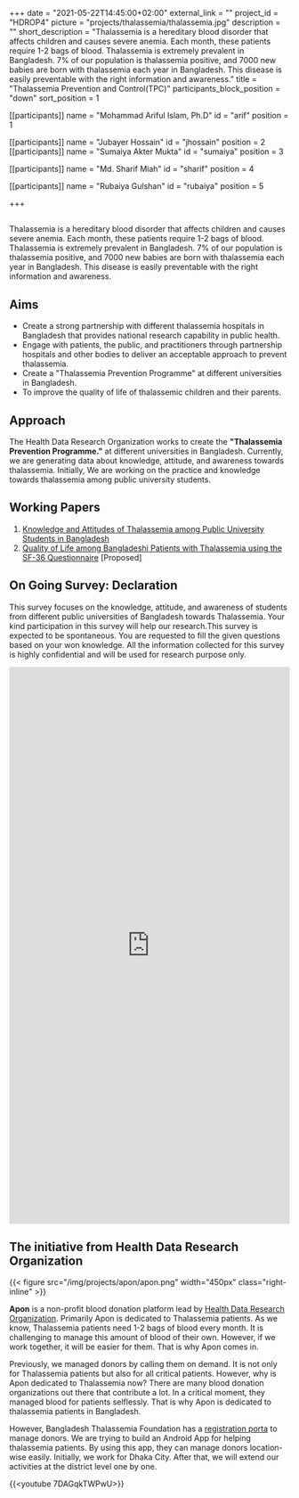 +++
date = "2021-05-22T14:45:00+02:00"
external_link = ""
project_id = "HDROP4"
picture = "projects/thalassemia/thalassemia.jpg"
description = ""
short_description = "Thalassemia is a hereditary blood disorder that affects children and causes severe anemia. Each month, these patients require 1-2 bags of blood. Thalassemia is extremely prevalent in Bangladesh. 7% of our population is thalassemia positive, and 7000 new babies are born with thalassemia each year in Bangladesh. This disease is easily preventable with the right information and awareness."
title = "Thalassemia Prevention and Control(TPC)"
participants_block_position = "down"
sort_position = 1


[[participants]]
    name = "Mohammad Ariful Islam, Ph.D"
    id = "arif"
    position = 1

[[participants]]
    name = "Jubayer Hossain"
    id = "jhossain"
    position = 2
[[participants]]
    name = "Sumaiya Akter Mukta"
    id = "sumaiya"
    position = 3

[[participants]]
    name = "Md. Sharif Miah"
    id = "sharif"
    position = 4

[[participants]]
    name = "Rubaiya Gulshan"
    id = "rubaiya"
    position = 5

+++

<!-- <img src="/img/projects/thalassemia/thalassemia.png" width="1200px" height="500px"> -->

##

Thalassemia is a hereditary blood disorder that affects children and causes severe anemia. Each month, these patients require 1-2 bags of blood. Thalassemia is extremely prevalent in Bangladesh. 7% of our population is thalassemia positive, and 7000 new babies are born with thalassemia each year in Bangladesh. This disease is easily preventable with the right information and awareness.


## Aims

- Create a strong partnership with different thalassemia hospitals in Bangladesh that provides national research capability in public health.
- Engage with patients, the public, and practitioners through partnership hospitals and other bodies to deliver an acceptable approach to prevent thalassemia.
- Create a "Thalassemia Prevention Programme" at different universities in Bangladesh.
- To improve the quality of life of thalassemic children and their parents.

## Approach
The Health Data Research Organization works to create the **"Thalassemia Prevention Programme."** at different universities in Bangladesh. Currently, we are generating data about knowledge, attitude, and awareness towards thalassemia. Initially, We are working on the practice and knowledge towards thalassemia among public university students.

## Working Papers
1. [Knowledge and Attitudes of Thalassemia among Public University Students in Bangladesh](#)
2. [Quality of Life among Bangladeshi Patients with Thalassemia using the SF-36 Questionnaire](#) [Proposed]


## On Going Survey: Declaration
This survey focuses on the knowledge, attitude, and awareness of students from different public universities of Bangladesh towards Thalassemia. Your kind participation in this survey will help our research.This survey is expected to be spontaneous. You are requested to fill the given questions based on your
won knowledge. All the information collected for this survey is highly confidential and will be used for research purpose only.
<iframe
       src="https://forms.gle/64qbkKZ9ug4ZHDDYA"
       width="100%"
       height="1000px"
       style="border:none;">
 </iframe>

## The initiative from Health Data Research Organization
{{< figure src="/img/projects/apon/apon.png" width="450px" class="right-inline" >}}

**Apon** is a non-profit blood donation platform lead by [Health Data Research Organization](https://hdrobd.org/). Primarily Apon is dedicated to Thalassemia patients. As we know, Thalassemia patients need 1-2 bags of blood every month. It is challenging to manage this amount of blood of their own. However, if we work together, it will be easier for them. That is why Apon comes in.

Previously, we managed donors by calling them on demand. It is not only for Thalassemia patients but also for all critical patients. However, why is Apon dedicated to Thalassemia now? There are many blood donation organizations out there that contribute a lot. In a critical moment, they managed blood for patients selflessly. That is why Apon is dedicated to thalassemia patients in Bangladesh.

However, Bangladesh Thalassemia Foundation has a [registration porta](https://www.thals.org/blood/register_donor#/) to manage donors. We are trying to build an Android App for helping thalassemia patients. By using this app, they can manage donors location-wise easily. Initially, we work for Dhaka City. After that, we will extend our activities at the district level one by one.

{{<youtube 7DAGqkTWPwU>}}
